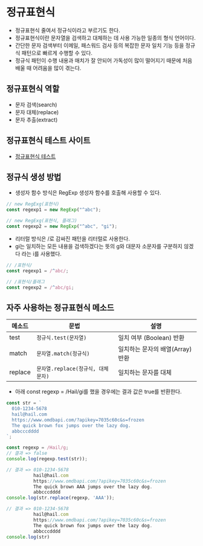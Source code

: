 # 정규표현식
- 정규표현식 줄여서 정규식이라고 부르기도 한다.
- 정규표현식이란 문자열을 검색하고 대체하는 데 사용 가능한 일종의 형식 언어이다.
- 간단한 문자 검색부터 이메일, 패스워드 검사 등의 복잡한 문자 일치 기능 등을 정규식 패턴으로 빠르게 수행할 수 있다. 
- 정규식 패턴이 수행 내용과 매치가 잘 안되어 가독성이 많이 떨어지기 때문에 처음 배울 때 어려움을 많이 겪는다.

## 정규표현식 역할
- 문자 검색(search)
- 문자 대체(replace)
- 문자 추출(extract)

## 정규표현식 테스트 사이트
- [정규표현식 테스트](https://regexr.com)

## 정규식 생성 방법
- 생성자 함수 방식은 RegExp 생성자 함수를 호출해 사용할 수 있다.
```js
// new RegExg(표현식)
const regexp1 = new RegExp("^abc");

// new RegExg(표현식, 플래그)
const regexp2 = new RegExp("^abc", "gi");
```
- 리터럴 방식은 /로 감싸진 패턴을 리터럴로 사용한다.
- gi는 일치하는 모든 내용을 검색하겠다는 뜻의 g와 대문자 소문자를 구분하지 않겠다 라는 i를 사용했다.
```js
// /표현식/
const regexp1 = /^abc/;

// /표현식/플래그
const regexp2 = /^abc/gi;
```

## 자주 사용하는 정규표현식 메소드
메소드 | 문법 | 설명
-- | -- | --
test | `정규식.test(문자열)` | 일치 여부 (Boolean) 반환
match | `문자열.match(정규식)` | 일치하는 문자의 배열(Array) 반환
replace | `문자열.replace(정규식, 대체문자)` | 일치하는 문자를 대체

- 아래 const regexp = /Hail/gi를 했을 경우에는 결과 값은 true를 반환한다.
```javascript
const str = `
  010-1234-5678
  hail@hail.com
  https://www.omdbapi.com/?apikey=7035c60c&s=frozen
  The quick brown fox jumps over the lazy dog.
  abbcccdddd
`;

const regexp = /Hail/g;
// 결과 => false
console.log(regexp.test(str));

// 결과 => 010-1234-5678
          hail@hail.com
          https://www.omdbapi.com/?apikey=7035c60c&s=frozen
          The quick brown AAA jumps over the lazy dog.
          abbcccdddd
console.log(str.replace(regexp, 'AAA'));

// 결과 => 010-1234-5678
          hail@hail.com
          https://www.omdbapi.com/?apikey=7035c60c&s=frozen
          The quick brown fox jumps over the lazy dog.
          abbcccdddd
console.log(str)
```






















